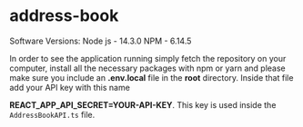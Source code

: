 # address-book

Software Versions:
Node js - 14.3.0
NPM - 6.14.5
 
In order to see the application running simply fetch the repository on your computer, install all the necessary packages with npm or yarn and please make sure you include an **.env.local** file in the **root** directory. Inside that file add your API key with this name 

**REACT_APP_API_SECRET=YOUR-API-KEY**.
This key is used inside the `AddressBookAPI.ts` file.
